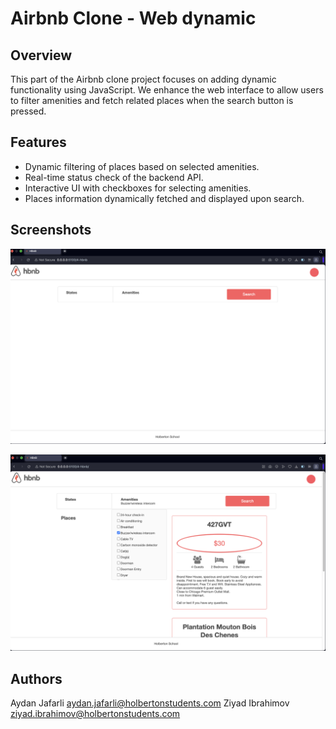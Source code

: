 # Airbnb Clone - Web dynamic

## Overview 
This part of the Airbnb clone project focuses on adding dynamic functionality using JavaScript. We enhance the web interface to allow users to filter amenities and fetch related places when the search button is pressed.

## Features

- Dynamic filtering of places based on selected amenities.
- Real-time status check of the backend API.
- Interactive UI with checkboxes for selecting amenities.
- Places information dynamically fetched and displayed upon search.

## Screenshots

![Landing Page](web_dynamic/screenshots/main.png)

![Filtered Results](web_dynamic/screenshots/filtered.png)

## Authors

Aydan Jafarli <aydan.jafarli@holbertonstudents.com>
Ziyad Ibrahimov <ziyad.ibrahimov@holbertonstudents.com>


